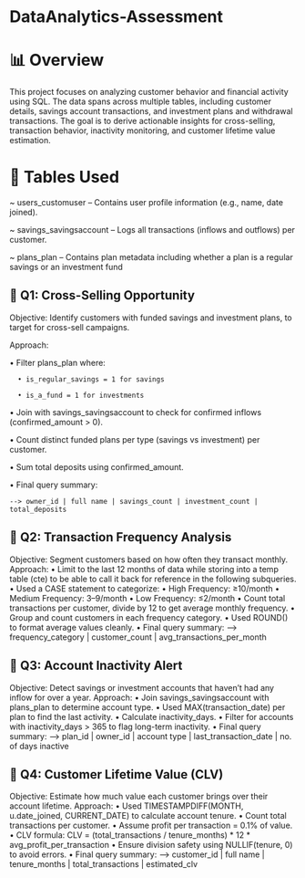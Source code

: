 # DataAnalytics-Assessment

# 📊 Overview
This project focuses on analyzing customer behavior and financial activity using SQL. The data spans across multiple tables, including customer details, savings account transactions, and investment plans and withdrawal transactions. The goal is to derive actionable insights for cross-selling, transaction behavior, inactivity monitoring, and customer lifetime value estimation.

# 📁 Tables Used
~ users_customuser – Contains user profile information (e.g., name, date joined).

~ savings_savingsaccount – Logs all transactions (inflows and outflows) per customer.

~ plans_plan – Contains plan metadata including whether a plan is a regular savings or an investment fund

## 🧩 Q1: Cross-Selling Opportunity
Objective: Identify customers with funded savings and investment plans, to target for cross-sell campaigns.

Approach:

  •	Filter plans_plan where:
  
      •	is_regular_savings = 1 for savings
      
      •	is_a_fund = 1 for investments
  
  •	Join with savings_savingsaccount to check for confirmed inflows (confirmed_amount > 0).
  
  •	Count distinct funded plans per type (savings vs investment) per customer.
  
  •	Sum total deposits using confirmed_amount.
  
  •	Final query summary:
  
    -->	owner_id | full name | savings_count | investment_count | total_deposits

## 🧩 Q2: Transaction Frequency Analysis
Objective: Segment customers based on how often they transact monthly.
Approach:
  •	Limit to the last 12 months of data while storing into a temp table (cte) to be able to call it back for reference in the following subqueries.
  •	Used a CASE statement to categorize:
      •	High Frequency: ≥10/month
      •	Medium Frequency: 3–9/month
      •	Low Frequency: ≤2/month
  •	Count total transactions per customer, divide by 12 to get average monthly frequency.
  •	Group and count customers in each frequency category.
  •	Used ROUND() to format average values cleanly.
  •	Final query summary:
    --> frequency_category | customer_count | avg_transactions_per_month

## 🧩 Q3: Account Inactivity Alert
Objective: Detect savings or investment accounts that haven’t had any inflow for over a year.
Approach:
  •	Join savings_savingsaccount with plans_plan to determine account type.
  •	Used MAX(transaction_date) per plan to find the last activity.
  •	Calculate inactivity_days.
  •	Filter for accounts with inactivity_days > 365 to flag long-term inactivity.
  •	Final query summary:
    --> plan_id | owner_id | account type | last_transaction_date | no. of days inactive

## 🧩 Q4: Customer Lifetime Value (CLV)
Objective: Estimate how much value each customer brings over their account lifetime.
Approach:
•	Used TIMESTAMPDIFF(MONTH, u.date_joined, CURRENT_DATE) to calculate account tenure.
•	Count total transactions per customer.
•	Assume profit per transaction = 0.1% of value.
•	CLV formula: CLV = (total_transactions / tenure_months) * 12 * avg_profit_per_transaction
•	Ensure division safety using NULLIF(tenure, 0) to avoid errors.
•	Final query summary:
    --> customer_id | full name | tenure_months | total_transactions | estimated_clv
